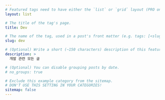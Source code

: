 ```yaml
---
# Featured tags need to have either the `list` or `grid` layout (PRO only).
layout: list

# The title of the tag's page.
title: Dev

# The name of the tag, used in a post's front matter (e.g. tags: [<slug>]).
slug: dev

# (Optional) Write a short (~150 characters) description of this featured tag.
description: >
  개발 관련 모든 글

# (Optional) You can disable grouping posts by date.
# no_groups: true

# Exclude this example category from the sitemap.
# DON'T USE THIS SETTING IN YOUR CATEGORIES!
sitemap: false
---
```


